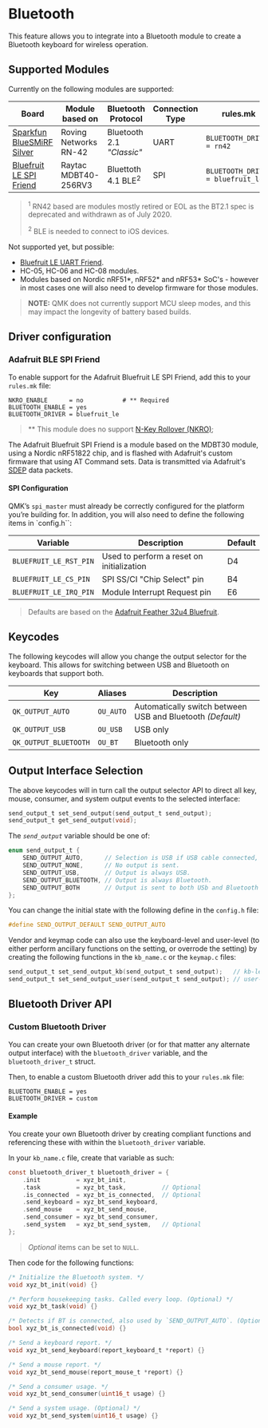 # Bluetooth

This feature allows you to integrate into a Bluetooth module to create a Bluetooth keyboard for wireless operation.

## Supported Modules

Currently on the following modules are supported:

| Board                                                              | Module based on     |  Bluetooth Protocol         | Connection Type | rules.mk                        |Bluetooth Chip  |
|--------------------------------------------------------------------|---------------------|-----------------------------|-----------------|---------------------------------|----------------|
|[Sparkfun BlueSMiRF Silver](https://www.sparkfun.com/products/12577)|Roving Networks RN-42|Bluetooth 2.1 *"Classic"*    |UART             |`BLUETOOTH_DRIVER = rn42`        |RN42<sup>1</sup>|
|[Bluefruit LE SPI Friend](https://www.adafruit.com/product/2633)    |Raytac MDBT40-256RV3 |Bluettoth 4.1 BLE<sup>2</sup>|SPI              |`BLUETOOTH_DRIVER = bluefruit_le`|nRF51822        |

> <sup>1</sup> RN42 based are modules mostly retired or EOL as the BT2.1 spec is deprecated and withdrawn as of July 2020.
>
> <sup>2</sup> BLE is needed to connect to iOS devices.

Not supported yet, but possible:

* [Bluefruit LE UART Friend](https://www.adafruit.com/product/2479).
* HC-05, HC-06 and HC-08 modules.
* Modules based on Nordic nRF51*, nRF52* and nRF53* SoC's - however in most cases one will also need to develop firmware for those modules.

> **NOTE:** QMK does not currently support MCU sleep modes, and this may impact the longevity of battery based builds.

## Driver configuration

### Adafruit BLE SPI Friend

To enable support for the Adafruit Bluefruit LE SPI Friend, add this to your `rules.mk` file:

```make
NKRO_ENABLE      = no           # ** Required
BLUETOOTH_ENABLE = yes
BLUETOOTH_DRIVER = bluefruit_le
```

> ** This module does no support [N-Key Rollover (NKRO)](reference_glossary.md#n-key-rollover-nkro);

The Adafruit Bluefruit SPI Friend is a module based on the MDBT30 module, using a Nordic nRF51822 chip, and is flashed with Adafruit's custom firmware that using AT Command sets.
Data is transmitted via Adafruit's [SDEP](https://learn.adafruit.com/introducing-the-adafruit-bluefruit-spi-breakout/sdep-spi-data-transport) data packets.

#### SPI Configuration

QMK’s `spi_master` must already be correctly configured for the platform you’re building for.
In addition, you will also need to define the following items in `config.h``:

| Variable               | Description                               | Default |
|------------------------|-------------------------------------------|---------|
| `BLUEFRUIT_LE_RST_PIN` | Used to perform a reset on initialization | D4      |
| `BLUEFRUIT_LE_CS_PIN`  | SPI SS/CI "Chip Select" pin               | B4      |
| `BLUEFRUIT_LE_IRQ_PIN` | Module Interrupt Request pin              | E6      |

> Defaults are based on the [Adafruit Feather 32u4 Bluefruit](https://learn.adafruit.com/adafruit-feather-32u4-bluefruit-le/overview).

## Keycodes

The following keycodes will allow you change the output selector for the keyboard.
This allows for switching between USB and Bluetooth on keyboards that support both.

| Key                 | Aliases | Description                                              |
|---------------------|---------|----------------------------------------------------------|
|`QK_OUTPUT_AUTO`     |`OU_AUTO`|Automatically switch between USB and Bluetooth *(Default)*|
|`QK_OUTPUT_USB`      |`OU_USB` |USB only                                                  |
|`QK_OUTPUT_BLUETOOTH`|`OU_BT`  |Bluetooth only                                            |

## Output Interface Selection

The above keycodes will in turn call the output selector API to direct all key, mouse, consumer, and system output events to the selected interface:

```c
send_output_t set_send_output(send_output_t send_output);
send_output_t get_send_output(void);
```

The *`send_output`* variable should be one of:

```c
enum send_output_t {
    SEND_OUTPUT_AUTO,      // Selection is USB if USB cable connected, else is Bluetooth is Bluetooth is connected. (Default)
    SEND_OUTPUT_NONE,      // No output is sent.
    SEND_OUTPUT_USB,       // Output is always USB.
    SEND_OUTPUT_BLUETOOTH, // Output is always Bluetooth.
    SEND_OUTPUT_BOTH       // Output is sent to both USb and Bluetooth (used for testing).
};
```

You can change the initial state with the following define in the `config.h` file:

```c
#define SEND_OUTPUT_DEFAULT SEND_OUTPUT_AUTO
```

Vendor and keymap code can also use the keyboard-level and user-level (to either perform ancillary functions on the setting, or overrode the setting) by creating the following functions in the `kb_name.c` or the `keymap.c` files:

```c
send_output_t set_send_output_kb(send_output_t send_output);   // kb-level function usually in the `kb_name.c file`.  Should also call `set_send_output_user`.
send_output_t set_send_output_user(send_output_t send_output); // user-level function usually in `keymap.c` file.
```

## Bluetooth Driver API

### Custom Bluetooth Driver

You can create your own Bluetooth driver (or for that matter any alternate output interface) with the `bluetooth_driver` variable, and the `bluetooth_driver_t` struct.

Then, to enable a custom Bluetooth driver add this to your `rules.mk` file:

```make
BLUETOOTH_ENABLE = yes
BLUETOOTH_DRIVER = custom
```

#### Example

You create your own Bluetooth driver by creating compliant functions and referencing these with within the `bluetooth_driver` variable.

In your `kb_name.c` file, create that variable as such:

```c
const bluetooth_driver_t bluetooth_driver = {
    .init          = xyz_bt_init,
    .task          = xyz_bt_task,          // Optional
    .is_connected  = xyz_bt_is_connected,  // Optional
    .send_keyboard = xyz_bt_send_keyboard,
    .send_mouse    = xyz_bt_send_mouse,
    .send_consumer = xyz_bt_send_consumer,
    .send_system   = xyz_bt_send_system,   // Optional
};
```

> *Optional* items can be set to `NULL`.

Then code for the following functions:

```c
/* Initialize the Bluetooth system. */
void xyz_bt_init(void) {}

/* Perform housekeeping tasks. Called every loop. (Optional) */
void xyz_bt_task(void) {}

/* Detects if BT is connected, also used by `SEND_OUTPUT_AUTO`. (Optional) */
bool xyz_bt_is_connected(void) {}

/* Send a keyboard report. */
void xyz_bt_send_keyboard(report_keyboard_t *report) {}

/* Send a mouse report. */
void xyz_bt_send_mouse(report_mouse_t *report) {}

/* Send a consumer usage. */
void xyz_bt_send_consumer(uint16_t usage) {}

/* Send a system usage. (Optional) */
void xyz_bt_send_system(uint16_t usage) {}
```
